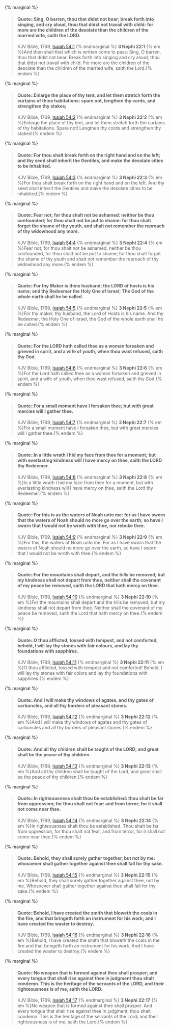 {% marginal %}
> #### Quote::Sing, O barren, thou that didst not bear; break forth into singing, and cry aloud, thou that didst not travail with child: for more are the children of the desolate than the children of the married wife, saith the LORD.
> KJV Bible, 1769, [Isaiah 54:1](http://www.kingjamesbibleonline.org/Isaiah-Chapter-54/)
{% endmarginal %}
**3 Nephi 22:1** {% em %}And then shall that which is written come to pass: Sing, O barren, thou that didst not bear. Break forth into singing and cry aloud, thou that didst not travail with child. For more are the children of the desolate than the children of the married wife, saith the Lord.{% endem %}

{% marginal %}
> #### Quote::Enlarge the place of thy tent, and let them stretch forth the curtains of thine habitations: spare not, lengthen thy cords, and strengthen thy stakes;
> KJV Bible, 1769, [Isaiah 54:2](http://www.kingjamesbibleonline.org/Isaiah-Chapter-54/)
{% endmarginal %}
**3 Nephi 22:2** {% em %}Enlarge the place of thy tent, and let them stretch forth the curtains of thy habitations. Spare not! Lengthen thy cords and strengthen thy stakes!{% endem %}

{% marginal %}
> #### Quote::For thou shalt break forth on the right hand and on the left; and thy seed shall inherit the Gentiles, and make the desolate cities to be inhabited.
> KJV Bible, 1769, [Isaiah 54:3](http://www.kingjamesbibleonline.org/Isaiah-Chapter-54/)
{% endmarginal %}
**3 Nephi 22:3** {% em %}For thou shalt break forth on the right hand and on the left. And thy seed shall inherit the Gentiles and make the desolate cities to be inhabited.{% endem %}

{% marginal %}
> #### Quote::Fear not; for thou shalt not be ashamed: neither be thou confounded; for thou shalt not be put to shame: for thou shalt forget the shame of thy youth, and shalt not remember the reproach of thy widowhood any more.
> KJV Bible, 1769, [Isaiah 54:4](http://www.kingjamesbibleonline.org/Isaiah-Chapter-54/)
{% endmarginal %}
**3 Nephi 22:4** {% em %}Fear not, for thou shalt not be ashamed, neither be thou confounded, for thou shalt not be put to shame; for thou shalt forget the shame of thy youth and shalt not remember the reproach of thy widowhood any more.{% endem %}

{% marginal %}
> #### Quote::For thy Maker is thine husband; the LORD of hosts is his name; and thy Redeemer the Holy One of Israel; The God of the whole earth shall he be called.
> KJV Bible, 1769, [Isaiah 54:5](http://www.kingjamesbibleonline.org/Isaiah-Chapter-54/)
{% endmarginal %}
**3 Nephi 22:5** {% em %}For thy maker, thy husband, the Lord of Hosts is his name. And thy Redeemer, the Holy One of Israel, the God of the whole earth shall he be called.{% endem %}

{% marginal %}
> #### Quote::For the LORD hath called thee as a woman forsaken and grieved in spirit, and a wife of youth, when thou wast refused, saith thy God.
> KJV Bible, 1769, [Isaiah 54:6](http://www.kingjamesbibleonline.org/Isaiah-Chapter-54/)
{% endmarginal %}
**3 Nephi 22:6** {% em %}For the Lord hath called thee as a woman forsaken and grieved in spirit, and a wife of youth, when thou wast refused, saith thy God.{% endem %}

{% marginal %}
> #### Quote::For a small moment have I forsaken thee; but with great mercies will I gather thee.
> KJV Bible, 1769, [Isaiah 54:7](http://www.kingjamesbibleonline.org/Isaiah-Chapter-54/)
{% endmarginal %}
**3 Nephi 22:7** {% em %}For a small moment have I forsaken thee, but with great mercies will I gather thee.{% endem %}

{% marginal %}
> #### Quote::In a little wrath I hid my face from thee for a moment; but with everlasting kindness will I have mercy on thee, saith the LORD thy Redeemer.
> KJV Bible, 1769, [Isaiah 54:8](http://www.kingjamesbibleonline.org/Isaiah-Chapter-54/)
{% endmarginal %}
**3 Nephi 22:8** {% em %}In a little wrath I hid my face from thee for a moment, but with everlasting kindness will I have mercy on thee, saith the Lord thy Redeemer.{% endem %}

{% marginal %}
> #### Quote::For this is as the waters of Noah unto me: for as I have sworn that the waters of Noah should no more go over the earth; so have I sworn that I would not be wroth with thee, nor rebuke thee.
> KJV Bible, 1769, [Isaiah 54:9](http://www.kingjamesbibleonline.org/Isaiah-Chapter-54/)
{% endmarginal %}
**3 Nephi 22:9** {% em %}For this, the waters of Noah unto me. For as I have sworn that the waters of Noah should no more go over the earth, so have I sworn that I would not be wroth with thee.{% endem %}

{% marginal %}
> #### Quote::For the mountains shall depart, and the hills be removed; but my kindness shall not depart from thee, neither shall the covenant of my peace be removed, saith the LORD that hath mercy on thee.
> KJV Bible, 1769, [Isaiah 54:10](http://www.kingjamesbibleonline.org/Isaiah-Chapter-54/)
{% endmarginal %}
**3 Nephi 22:10** {% em %}For the mountains shall depart and the hills be removed, but my kindness shall not depart from thee. Neither shall the covenant of my peace be removed, saith the Lord that hath mercy on thee.{% endem %}

{% marginal %}
> #### Quote::O thou afflicted, tossed with tempest, and not comforted, behold, I will lay thy stones with fair colours, and lay thy foundations with sapphires.
> KJV Bible, 1769, [Isaiah 54:11](http://www.kingjamesbibleonline.org/Isaiah-Chapter-54/)
{% endmarginal %}
**3 Nephi 22:11** {% em %}O thou afflicted, tossed with tempest and not comforted! Behold, I will lay thy stones with fair colors and lay thy foundations with sapphires.{% endem %}

{% marginal %}
> #### Quote::And I will make thy windows of agates, and thy gates of carbuncles, and all thy borders of pleasant stones.
> KJV Bible, 1769, [Isaiah 54:12](http://www.kingjamesbibleonline.org/Isaiah-Chapter-54/)
{% endmarginal %}
**3 Nephi 22:12** {% em %}And I will make thy windows of agates and thy gates of carbuncles and all thy borders of pleasant stones.{% endem %}

{% marginal %}
> #### Quote::And all thy children shall be taught of the LORD; and great shall be the peace of thy children.
> KJV Bible, 1769, [Isaiah 54:13](http://www.kingjamesbibleonline.org/Isaiah-Chapter-54/)
{% endmarginal %}
**3 Nephi 22:13** {% em %}And all thy children shall be taught of the Lord, and great shall be the peace of thy children.{% endem %}

{% marginal %}
> #### Quote::In righteousness shalt thou be established: thou shalt be far from oppression; for thou shalt not fear: and from terror; for it shall not come near thee.
> KJV Bible, 1769, [Isaiah 54:14](http://www.kingjamesbibleonline.org/Isaiah-Chapter-54/)
{% endmarginal %}
**3 Nephi 22:14** {% em %}In righteousness shalt thou be established. Thou shalt be far from oppression, for thou shalt not fear, and from terror, for it shall not come near thee.{% endem %}

{% marginal %}
> #### Quote::Behold, they shall surely gather together, but not by me: whosoever shall gather together against thee shall fall for thy sake.
> KJV Bible, 1769, [Isaiah 54:15](http://www.kingjamesbibleonline.org/Isaiah-Chapter-54/)
{% endmarginal %}
**3 Nephi 22:15** {% em %}Behold, they shall surely gather together against thee, not by me. Whosoever shall gather together against thee shall fall for thy sake.{% endem %}

{% marginal %}
> #### Quote::Behold, I have created the smith that bloweth the coals in the fire, and that bringeth forth an instrument for his work; and I have created the waster to destroy.
> KJV Bible, 1769, [Isaiah 54:16](http://www.kingjamesbibleonline.org/Isaiah-Chapter-54/)
{% endmarginal %}
**3 Nephi 22:16** {% em %}Behold, I have created the smith that bloweth the coals in the fire and that bringeth forth an instrument for his work. And I have created the waster to destroy.{% endem %}

{% marginal %}
> #### Quote::No weapon that is formed against thee shall prosper; and every tongue that shall rise against thee in judgment thou shalt condemn. This is the heritage of the servants of the LORD, and their righteousness is of me, saith the LORD.
> KJV Bible, 1769, [Isaiah 54:17](http://www.kingjamesbibleonline.org/Isaiah-Chapter-54/)
{% endmarginal %}
**3 Nephi 22:17** {% em %}No weapon that is formed against thee shall prosper. And every tongue that shall rise against thee in judgment, thou shalt condemn. This is the heritage of the servants of the Lord; and their righteousness is of me, saith the Lord.{% endem %}

